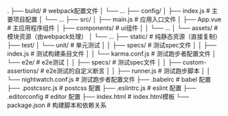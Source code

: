 .
├── build/                      # webpack配置文件
│   └── ...
├── config/
│   ├── index.js                # 主要项目配置
│   └── ...
├── src/
│   ├── main.js                 # 应用入口文件
│   ├── App.vue                 # 主应用程序组件
│   ├── components/             # ui组件
│   │   └── ...
│   └── assets/                 # 模块资源（由webpack处理）
│       └── ...
├── static/                     # 纯静态资源（直接复制）
├── test/
│   └── unit/                   # 单元测试
│   │   ├── specs/              # 测试spec文件
│   │   ├── index.js            # 测试构建条目文件
│   │   └── karma.conf.js       # 测试跑步者配置文件
│   └── e2e/                    # e2e测试
│   │   ├── specs/              # 测试spec文件
│   │   ├── custom-assertions/  # e2e测试的自定义断言
│   │   ├── runner.js           # 测试跑步脚本
│   │   └── nightwatch.conf.js  # 测试跑步者配置文件
├── .babelrc                    # babel 配置
├── .postcssrc.js               # postcss 配置
├── .eslintrc.js                # eslint 配置
├── .editorconfig               # editor 配置
├── index.html                  # index.html模板
└── package.json                # 构建脚本和依赖关系